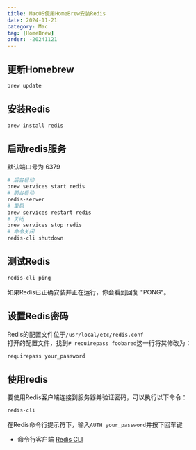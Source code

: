 ```yaml
---
title: MacOS使用HomeBrew安装Redis
date: 2024-11-21
category: Mac
tag: [HomeBrew]
order: -20241121
---
```


## 更新Homebrew

```bash
brew update
```

## 安装Redis

```bash
brew install redis
```

## 启动redis服务
默认端口号为 6379


```bash
# 后台启动
brew services start redis
# 前台启动
redis-server
# 重启
brew services restart redis
# 关闭
brew services stop redis
# 命令关闭
redis-cli shutdown
```

## 测试Redis

```bash
redis-cli ping
```
如果Redis已正确安装并正在运行，你会看到回复 "PONG"。

## 设置Redis密码

Redis的配置文件位于`/usr/local/etc/redis.conf`  
打开的配置文件，找到`# requirepass foobared`这一行将其修改为：

```bash
requirepass your_password
```

## 使用redis
要使用Redis客户端连接到服务器并验证密码，可以执行以下命令：

```bash
redis-cli
```
在Redis命令行提示符下，输入`AUTH your_password`并按下回车键

* 命令行客户端 [Redis CLI](https://redis.io/docs/latest/develop/tools/cli/)

